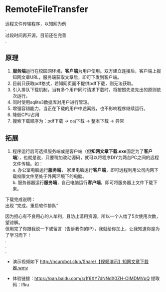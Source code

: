 # RemoteFileTransfer
远程文件传输程序，以知网为例  
.  
过段时间再开源，目前还在完善  
.  
## 原理  
  1. **服务端**运行在校园网环境，**客户端**为用户使用。双方建立连接后，客户端上报知网文章URL，服务端获取文章后，即可下发到客户端。  
  2. 目前只获取pdf格式，若知网页面不提供pdf下载，则无法获取。  
  3. 引入排队下载机制，当有多个用户同时请求下载时，将按照先进先出的原则依次运行。  
  4. 同时使用sqlite3数据库对用户进行管理。  
  5. 增强容错能力，当正在下载的用户中途离线，也不影响程序继续运行。
  6. 降低CPU占用
  7. 搜索下载顺序为：pdf下载 -> caj下载 -> 整本下载 -> 异常

## 拓展  
  1. 程序运行后可选择服务端或是客户端（但**知网文章下载.exe**固定为了**客户端**），也就是说，只要稍加改动源码，就可以将程序DIY为两台PC之间的远程文件传输。如：  
    a. 办公室电脑运行**服务端**， 家里电脑运行**客户端**，即可远程利用公司内网下载权限文件至处于外网环境下的电脑。  
    b. 服务器器运行**服务端**，自己电脑运行**客户端**，即可将服务器上文件下载下来。  

下载完成说明：  
    出现 “完成，重启软件排队”  

因为担心有不良用心的人牟利，且防止滥用资源，所以一个人给了5次使用次数，望谅解。  
但用完了你跟我说一下或留言（告诉我你的IP），我就给你加上，让我知道你是为了学习而下！  
.  
.  
.  
* 演示视频如下
  http://ncurobot.club/Share/【视频演示】知网文章下载器.wmv
  
* 体验链接：https://pan.baidu.com/s/1f6XY7dNNdX0ZH-OIMDMVpQ   提取码：lfku 
  
  
